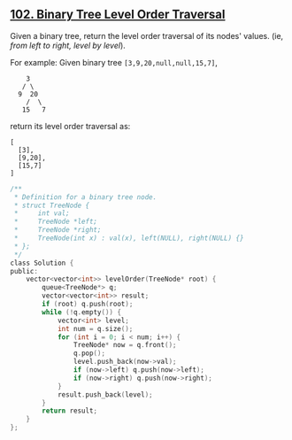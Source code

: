 ## [102. Binary Tree Level Order Traversal](https://leetcode.com/problems/binary-tree-level-order-traversal/?tab=Description)

Given a binary tree, return the level order traversal of its nodes' values. (ie, *from left to right, level by level*).

For example:
Given binary tree `[3,9,20,null,null,15,7]`,

```
    3
   / \
  9  20
    /  \
   15   7
```

return its level order traversal as:

```
[
  [3],
  [9,20],
  [15,7]
]
```

```c
/**
 * Definition for a binary tree node.
 * struct TreeNode {
 *     int val;
 *     TreeNode *left;
 *     TreeNode *right;
 *     TreeNode(int x) : val(x), left(NULL), right(NULL) {}
 * };
 */
class Solution {
public:
    vector<vector<int>> levelOrder(TreeNode* root) {
        queue<TreeNode*> q;
        vector<vector<int>> result;
        if (root) q.push(root);
        while (!q.empty()) {
            vector<int> level;
            int num = q.size();
            for (int i = 0; i < num; i++) {
                TreeNode* now = q.front();
                q.pop();
                level.push_back(now->val);
                if (now->left) q.push(now->left);
                if (now->right) q.push(now->right);
            }
            result.push_back(level);
        }
        return result;
    }
};
```